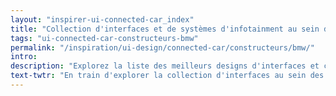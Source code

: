 ```yaml
---
layout: "inspirer-ui-connected-car_index"
title: "Collection d'interfaces et de systèmes d'infotainment au sein des voitures connectées BMW"
tags: "ui-connected-car-constructeurs-bmw"
permalink: "/inspiration/ui-design/connected-car/constructeurs/bmw/"
intro:
description: "Explorez la liste des meilleurs designs d'interfaces et concepts de tableaux de bord automobiles de BMW"
text-twtr: "En train d'explorer la collection d'interfaces au sein des voitures connectées BMW du @MagDuWebdesign"
---
```

